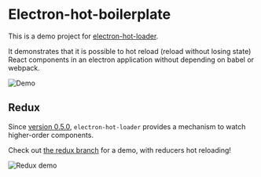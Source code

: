 # Electron-hot-boilerplate

This is a demo project for [electron-hot-loader](https://github.com/geowarin/electron-hot-loader).

It demonstrates that it is possible to hot reload (reload without losing state) React components in an electron
application without depending on babel or webpack.

![Demo](http://i.imgur.com/soKDmIq.gif)

## Redux

Since [version 0.5.0](https://github.com/geowarin/electron-hot-loader/releases), `electron-hot-loader` provides
a mechanism to watch higher-order components.

Check out [the redux branch](https://github.com/geowarin/electron-hot-boilerplate/tree/redux) for a demo, with reducers hot reloading!

![Redux demo](http://i.imgur.com/szBDlIA.gif)
